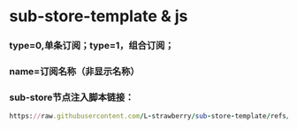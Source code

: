 # sub-store-template & js<br>


### type=0,单条订阅；type=1，组合订阅；
### name=订阅名称（非显示名称）
### sub-store节点注入脚本链接：
```ruby
https://raw.githubusercontent.com/L-strawberry/sub-store-template/refs/heads/main/SB.js#type=1&name=all
```
